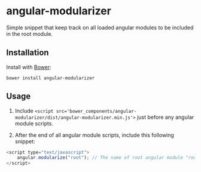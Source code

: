 # angular-modularizer
Simple snippet that keep track on all loaded angular modules to be included in the root module.

Installation
---
Install with [Bower](http://bower.io):
```shell
bower install angular-modularizer
```

Usage
---
1. Include `<script src='bower_components/angular-modularizer/dist/angular-modularizer.min.js'>` just before any angular module scripts.

2. After the end of all angular module scripts, include this following snippet:
```javascript
<script type="text/javascript">
	angular.modularize("root");	// The name of root angular module "root" can be whatever.
</script>
```